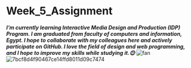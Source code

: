 # Week_5_Assignment

***I’m currently learning Interactive Media Design and Production (IDP) Program. 
I am graduated from faculty of computers and information, Egypt. I hope to collaborate with my colleagues here and actively participate on GitHub. 
I love the field of design and web programming, and I hope to improve my skills while studying it.😊***
![fan](https://github.com/user-attachments/assets/6c388c59-5f63-4cb2-bf19-53128f371d13)
![7bcf8d4f90467ce14ffd8011d09c7474](https://github.com/user-attachments/assets/0443a527-4a92-43bd-99b8-5032c95ed501)
